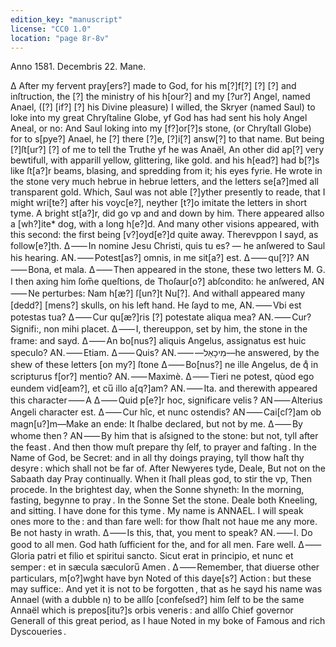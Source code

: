 ```yaml
---
edition_key: "manuscript"
license: "CC0 1.0"
location: "page 8r-8v"
---
```

Anno 1581. Decembris 22. Mane.

Δ After my fervent pray[ers?] made to God, for his m[?]f[?]
[?] [?] and inſtruction, the [?] the ministry of his
h[our?] and my [?ur?] Angel, named Anael, ([?] [if?] [?]
his Divine pleasure) I willed, the Skryer (named
Saul) to loke into my great Chryſtaline Globe, yf
God has had sent his holy Angel Aneal, or no:
And Saul loking into my [f?]or[?]s stone, (or Chryſtall Globe)
for to s[pye?] Anael, he [?] there [?]e, [?]i[?] answ[?] to
that name. But being [?]ſt[ur?] [?] of me to tell
the Truthe yf he was Anaël, An other did ap[?]
very bewtifull, with apparill yellow, glittering, like gold. and his
h[ead?] had b[?]s like ſt[a?]r beams, blasing, and spredding from it; his eyes
fyrie. He wrote in the stone very much hebrue in hebrue letters, and the
letters se[a?]med all transparent gold. Which, Saul was not able [?]yther
presently to reade, that I might wri[te?] after his voyc[e?], neyther [t?]o
imitate the letters in short tyme.
A bright st[a?]r, did go vp and and down by him.
There appeared allso a [wh?]ite* dog, with a long h[e?]d.
And many other visions appeared, with this second: the first being [v?]oyd[e?]d
quite away. Therevppon I sayd, as follow[e?]th.
Δ ⸺ In nomine Jesu Christi, quis tu es? — he anſwered to Saul his hearing.
AN. ⸺ Potest[as?] omnis, in me sit[a?] est.
Δ ⸺ qu[?]?
AN ⸺ Bona, et mala.
Δ ⸺ Then appeared in the stone, these two letters M. G.
I then axing him ſom̅e queſtions, de Thoſaur[o?] abſcondito:
he anſwered,
AN ⸺ Ne perturbes: Nam h[æ?] ſ[un?]t Nu[?].
And withall appeared many [dedd?] [mens?] skulls,
on his left hand.
He ſayd to me,
AN. ⸺ Vbi est potestas tua?
Δ ⸺ Cur qu[æ?]ris [?] potestate aliqua mea?
AN. ⸺ Cur? Signifi:, non mihi placet.
Δ ⸺ I, thereuppon, set by him, the stone in the frame:
and sayd.
Δ ⸺ An bo[nus?] aliquis Angelus, assignatus est huic speculo?
AN. ⸺ Etiam.
Δ ⸺ Quis?
AN. ⸺ —‏‎מִי‏כָאֵל—he answered, by the shew of these letters [on my?] ſtone
Δ ⸺ Bo[nus?] ne ille Angelus, de qͦ in scripturus f[or?] mentio?
AN. ⸺ Maximè.
Δ ⸺ Tieri ne potest, qùod ego eundem vid[eam?], et cu̅ illo a[q?]am?
AN. ⸺ Ita. and therewith appeared this character ⸺ A
Δ ⸺ Quid p[e?]r hoc, significare velis ?
AN ⸺ Alterius Angeli character est.
Δ ⸺ Cur hîc, et nunc ostendis?
AN ⸺ Cai[cſ?]am ob magn[u?]m—Make an ende: It ſhalbe declared, but not by me.
Δ ⸺ By whome then ?
AN ⸺ By him that is aſsigned to the stone: but not, tyll after the feast . And then thow
muſt prepare thy ſelf, to prayer and faſting .
In the Name of God, be Secret: and in all thy doings praying, tyll thow haſt thy
desyre : which shall not be far of.
After Newyeres tyde, Deale, But not on the Sabaath day
Pray continually.
When it ſhall pleas god, to stir the vp, Then procede. In the brightest day,
when the Sonne shyneth: In the morning, fasting, begynne to pray .
In the Sonne Set the stone.
Deale both Kneeling, and sitting. I have done for this tyme .
My name is ANNAEL.
I will speak ones more to the : and than fare well: for thow ſhalt not
haue me any more.
Be not hasty in wrath.
Δ ⸺ Is this, that, you ment to speak?
AN. ⸺ I. Do good to all men. God hath ſufficient for the, and for all men.
Fare well.
Δ ⸺ Gloria patri et filio et spiritui sancto. Sicut erat in principio,
et nunc et semper : et in sæcula sæculoru̅
Amen .
Δ ⸺ Remember, that diuerse other particulars, m[o?]wght have byn Noted of this daye[s?]
Action : but these may suffice:. And yet it is not to be forgotten , that
as he sayd his name was Annael (with a dubble n) to be allſo [confeſsed?]
him ſelf to be the same Annaël which is prepos[itu?]s orbis veneris :
and allſo Chief governor Generall of this great period, as I haue
Noted in my boke of Famous and rich Dyscoueries .
